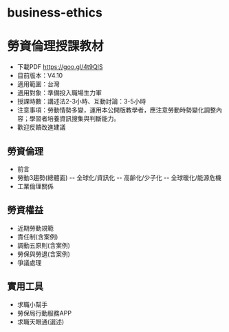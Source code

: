# business-ethics
# 勞資倫理授課教材
- 下載PDF https://goo.gl/4t9QlS
- 目前版本：V4.10
- 適用範圍：台灣
- 適用對象：準備投入職場生力軍
- 授課時數：講述法2-3小時、互動討論：3-5小時
- 注意事項：勞動情勢多變，運用本公開版教學者，應注意勞動時勢變化調整內容；學習者培養資訊搜集與判斷能力。
- 歡迎反饋改進建議

## 勞資倫理
- 前言
- 勞動3趨勢(總體面)
 -- 全球化/資訊化
 -- 高齡化/少子化
 -- 全球暖化/能源危機
- 工業倫理關係
## 勞資權益
- 近期勞動規範
- 責任制(含案例)
- 調動五原則(含案例)
- 勞保與勞退(含案例)
- 爭議處理
## 實用工具
- 求職小幫手
- 勞保局行動服務APP
- 求職天眼通(選述)

